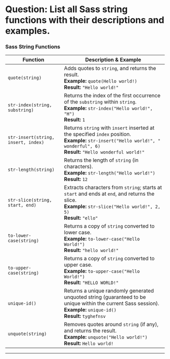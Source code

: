 # Question: List all Sass string functions with their descriptions and examples.

### Sass String Functions

| Function                            | Description & Example                                                                                                                                                              |
| ----------------------------------- | ---------------------------------------------------------------------------------------------------------------------------------------------------------------------------------- |
| `quote(string)`                     | Adds quotes to `string`, and returns the result.<br>**Example:** `quote(Hello world!)`<br>**Result:** `"Hello world!"`                                                             |
| `str-index(string, substring)`      | Returns the index of the first occurrence of the `substring` within `string`.<br>**Example:** `str-index("Hello world!", "H")`<br>**Result:** `1`                                  |
| `str-insert(string, insert, index)` | Returns `string` with `insert` inserted at the specified `index` position.<br>**Example:** `str-insert("Hello world!", " wonderful", 6)`<br>**Result:** `"Hello wonderful world!"` |
| `str-length(string)`                | Returns the length of `string` (in characters).<br>**Example:** `str-length("Hello world!")`<br>**Result:** `12`                                                                   |
| `str-slice(string, start, end)`     | Extracts characters from `string`; starts at `start` and ends at `end`, and returns the slice.<br>**Example:** `str-slice("Hello world!", 2, 5)`<br>**Result:** `"ello"`           |
| `to-lower-case(string)`             | Returns a copy of `string` converted to lower case.<br>**Example:** `to-lower-case("Hello World!")`<br>**Result:** `"hello world!"`                                                |
| `to-upper-case(string)`             | Returns a copy of `string` converted to upper case.<br>**Example:** `to-upper-case("Hello World!")`<br>**Result:** `"HELLO WORLD!"`                                                |
| `unique-id()`                       | Returns a unique randomly generated unquoted string (guaranteed to be unique within the current Sass session).<br>**Example:** `unique-id()`<br>**Result:** `tyghefnsv`            |
| `unquote(string)`                   | Removes quotes around `string` (if any), and returns the result.<br>**Example:** `unquote("Hello world!")`<br>**Result:** `Hello world!`                                           |

---

